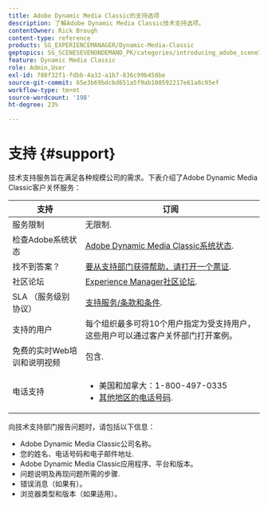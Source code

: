 ```yaml
---
title: Adobe Dynamic Media Classic的支持选项
description: 了解Adobe Dynamic Media Classic技术支持选项。
contentOwner: Rick Brough
content-type: reference
products: SG_EXPERIENCEMANAGER/Dynamic-Media-Classic
geptopics: SG_SCENESEVENONDEMAND_PK/categories/introducing_adobe_scene7
feature: Dynamic Media Classic
role: Admin,User
exl-id: 708f32f1-fdbb-4a32-a1b7-836c99b458be
source-git-commit: 65e3b69bdcbd651a5f9ab100592217e61a8c05ef
workflow-type: tm+mt
source-wordcount: '198'
ht-degree: 23%

---
```


# 支持 {#support}

技术支持服务旨在满足各种规模公司的需求。下表介绍了Adobe Dynamic Media Classic客户关怀服务：

| 支持 | 订阅 |
| --- | --- |
| 服务限制 | 无限制. |
| 检查Adobe系统状态 | [Adobe Dynamic Media Classic系统状态](https://status.adobe.com/products/1175). |
| 找不到答案？ | [要从支持部门获得帮助，请打开一个票证](https://experienceleague.adobe.com/?support-solution=General#support). |
| 社区论坛 | [Experience Manager社区论坛](https://experienceleaguecommunities.adobe.com/t5/adobe-experience-manager/ct-p/adobe-experience-manager-community). |
| SLA （服务级别协议） | [支持服务/条款和条件](https://helpx.adobe.com/support/programs/support-policies-terms-conditions.html). |
| 支持的用户 | 每个组织最多可将10个用户指定为受支持用户，这些用户可以通过客户关怀部门打开案例。 |
| 免费的实时Web培训和说明视频 | 包含. |
| 电话支持 | <ul><li>美国和加拿大：1-800-497-0335 </li><li>[其他地区的电话号码](https://experienceleague.adobe.com/?support-tab=home#support). </li></ul> |

<!-- |Create a support case| [https://helpx.adobe.com/enterprise/admin-guide.html/enterprise/using/support-for-experience-cloud.ug.html](https://helpx.adobe.com/enterprise/admin-guide.html/enterprise/using/support-for-experience-cloud.ug.html) | -->

向技术支持部门报告问题时，请包括以下信息：

* Adobe Dynamic Media Classic公司名称。
* 您的姓名、电话号码和电子邮件地址.
* Adobe Dynamic Media Classic应用程序、平台和版本。
* 问题说明及再现问题所需的步骤.
* 错误消息（如果有）。
* 浏览器类型和版本（如果适用）。
